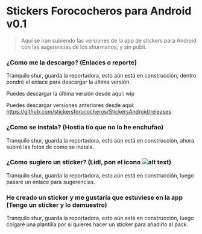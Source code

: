 # Stickers Forococheros para Android v0.1

> Aquí se iran subiendo las versiones de la app de stickers para Android con las sugerencias de los shurmanos, y sin publi.

### ¿Como me la descargo? (Enlaces o reporte)

Tranquilo shur, guarda la reportadora, esto aún está en construcción, dentro pondré el enlace para descargar la última versión.

Puedes descargar la última versión desde aquí: wip

Puedes descargar versiones anteriores desde aquí: https://github.com/stickersforococheros/StickersAndroid/releases

### ¿Como se instala? (Hostia tío que no lo he enchufao)

Tranquilo shur, guarda la reportadora, esto aún está en construcción, ahora subiré las fotos de como se instala.

### ¿Como sugiero un sticker? (Lidl, pon el icono ![alt text](http://i40.tinypic.com/35i2loo.gif "roto2d2"))

Tranquilo shur, guarda la reportadora, esto aún está en construcción, luego pasaré un enlace para sugerencias.

### He creado un sticker y me gustaría que estuviese en la app (Tengo un sticker y lo demuestro)

Tranquilo shur, guarda la reportadora, esto aún está en construcción, luego colgaré una plantilla por si quieres hacer un sticker para añadirlo al pack.
